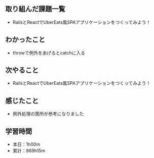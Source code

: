 ## 取り組んだ課題一覧
- RailsとReactでUberEats風SPAアプリケーションをつくってみよう！
## わかったこと
- throwで例外をあげるとcatchに入る
## 次やること
- RailsとReactでUberEats風SPAアプリケーションをつくってみよう！
## 感じたこと
- 例外処理の箇所が参考になりました
## 学習時間
- 本日：1h00m
- 累計：869h15m
